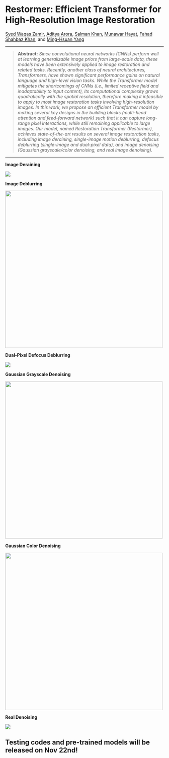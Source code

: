 # Restormer: Efficient Transformer for High-Resolution Image Restoration

[Syed Waqas Zamir](https://scholar.google.es/citations?user=WNGPkVQAAAAJ&hl=en), [Aditya Arora](https://adityac8.github.io/), [Salman Khan](https://salman-h-khan.github.io/), [Munawar Hayat](https://scholar.google.com/citations?user=Mx8MbWYAAAAJ&hl=en), [Fahad Shahbaz Khan](https://scholar.google.es/citations?user=zvaeYnUAAAAJ&hl=en), and [Ming-Hsuan Yang](https://scholar.google.com/citations?user=p9-ohHsAAAAJ&hl=en)

<hr />

> **Abstract:** *Since convolutional neural networks (CNNs) perform well at learning generalizable image priors from large-scale data, these models have been extensively applied to image restoration and related tasks. Recently, another class of neural architectures, Transformers, have shown significant performance gains on natural language and high-level vision tasks. While the Transformer model mitigates the shortcomings of CNNs (i.e., limited receptive field and inadaptability to input content), its computational complexity grows quadratically with the spatial resolution, therefore making it infeasible to apply to most image restoration tasks involving high-resolution images. In this work, we propose an efficient Transformer model by making several key designs in the building blocks (multi-head attention and feed-forward network) such that it can capture long-range pixel interactions, while still remaining applicable to large images. Our model, named Restoration Transformer (Restormer), achieves state-of-the-art results on several image restoration tasks, including image deraining, single-image motion deblurring, defocus deblurring (single-image and dual-pixel data), and image denoising (Gaussian grayscale/color denoising, and real image denoising).* 
<hr />

<strong>Image Deraining</strong>

<img src = "https://i.imgur.com/mMoqYJi.png"> 

<strong>Image Deblurring</strong>

<img src = "https://i.imgur.com/htagDSl.png" width="500"> 

<strong>Dual-Pixel Defocus Deblurring</strong>

<img src = "https://i.imgur.com/sfKnLG2.png"> 

<strong>Gaussian Grayscale Denoising</strong>

<img src = "https://i.imgur.com/4vzV8Qy.png" width="500"> 

<strong>Gaussian Color Denoising</strong>

<img src = "https://i.imgur.com/Sx986Xs.png" width="500"> 

<strong>Real Denoising</strong>

<img src = "https://i.imgur.com/6v5PRxj.png"> 

## Testing codes and pre-trained models will be released on Nov 22nd!

